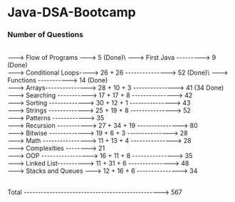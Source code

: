 # Java-DSA-Bootcamp    
  
### Number of Questions  
\
---> Flow of Programs ---> 5 (Done)\ 
---> First Java ---------> 9 (Done)\
---> Conditional Loops----> 26 + 26 ---------------> 52 (Done)\ 
---> Functions -----------> 14 (Done)\
---> Arrays---------------> 28 + 10 + 3 ---------------> 41 (34 Done)\
---> Searching -----------> 17 + 17 + 8 ---------------> 42\
---> Sorting -------------> 30 + 12 + 1 ---------------> 43\
---> Strings -------------> 25 + 19 + 8 ---------------> 52\
---> Patterns ------------> 35\
---> Recursion -----------> 27 + 34 + 19 ---------------> 80\
---> Bitwise -------------> 19 + 6 + 3 ---------------> 28\
---> Math ----------------> 11 + 13 + 4 ---------------> 28\
---> Complexities --------> 21\
---> OOP -----------------> 16 + 11 + 8 ---------------> 35\
---> Linked List----------> 11 + 31 + 6 ---------------> 48\
---> Stacks and Queues ---> 12 + 16 + 6 ---------------> 34

\
Total ------------------------------------------------> 567 


